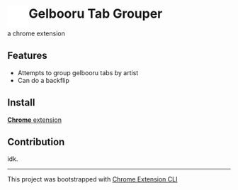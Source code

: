 # <img src="public/icons/logo_360.png" width="48" align="left"> Gelbooru Tab Grouper

a chrome extension

## Features

- Attempts to group gelbooru tabs by artist
- Can do a backflip

## Install

[**Chrome** extension](https://www.youtube.com/watch?v=dQw4w9WgXcQ)

## Contribution

idk.

---

This project was bootstrapped with [Chrome Extension CLI](https://github.com/dutiyesh/chrome-extension-cli)

